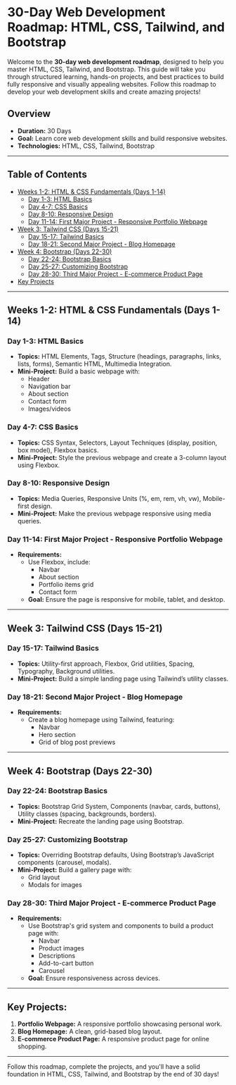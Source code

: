 # 30-Day Web Development Roadmap: HTML, CSS, Tailwind, and Bootstrap

Welcome to the **30-day web development roadmap**, designed to help you master HTML, CSS, Tailwind, and Bootstrap. This guide will take you through structured learning, hands-on projects, and best practices to build fully responsive and visually appealing websites. Follow this roadmap to develop your web development skills and create amazing projects!

## Overview

- **Duration:** 30 Days
- **Goal:** Learn core web development skills and build responsive websites.
- **Technologies:** HTML, CSS, Tailwind, Bootstrap

---

## Table of Contents

- [Weeks 1-2: HTML & CSS Fundamentals (Days 1-14)](#weeks-1-2-html--css-fundamentals-days-1-14)
  - [Day 1-3: HTML Basics](#day-1-3-html-basics)
  - [Day 4-7: CSS Basics](#day-4-7-css-basics)
  - [Day 8-10: Responsive Design](#day-8-10-responsive-design)
  - [Day 11-14: First Major Project - Responsive Portfolio Webpage](#day-11-14-first-major-project---responsive-portfolio-webpage)
- [Week 3: Tailwind CSS (Days 15-21)](#week-3-tailwind-css-days-15-21)
  - [Day 15-17: Tailwind Basics](#day-15-17-tailwind-basics)
  - [Day 18-21: Second Major Project - Blog Homepage](#day-18-21-second-major-project---blog-homepage)
- [Week 4: Bootstrap (Days 22-30)](#week-4-bootstrap-days-22-30)
  - [Day 22-24: Bootstrap Basics](#day-22-24-bootstrap-basics)
  - [Day 25-27: Customizing Bootstrap](#day-25-27-customizing-bootstrap)
  - [Day 28-30: Third Major Project - E-commerce Product Page](#day-28-30-third-major-project---e-commerce-product-page)
- [Key Projects](#key-projects)

---

## Weeks 1-2: HTML & CSS Fundamentals (Days 1-14)

### Day 1-3: HTML Basics

- **Topics:** HTML Elements, Tags, Structure (headings, paragraphs, links, lists, forms), Semantic HTML, Multimedia Integration.
- **Mini-Project:** Build a basic webpage with:
  - Header
  - Navigation bar
  - About section
  - Contact form
  - Images/videos

### Day 4-7: CSS Basics

- **Topics:** CSS Syntax, Selectors, Layout Techniques (display, position, box model), Flexbox basics.
- **Mini-Project:** Style the previous webpage and create a 3-column layout using Flexbox.

### Day 8-10: Responsive Design

- **Topics:** Media Queries, Responsive Units (%, em, rem, vh, vw), Mobile-first design.
- **Mini-Project:** Make the previous webpage responsive using media queries.

### Day 11-14: First Major Project - Responsive Portfolio Webpage

- **Requirements:**
  - Use Flexbox, include:
    - Navbar
    - About section
    - Portfolio items grid
    - Contact form
  - **Goal:** Ensure the page is responsive for mobile, tablet, and desktop.

---

## Week 3: Tailwind CSS (Days 15-21)

### Day 15-17: Tailwind Basics

- **Topics:** Utility-first approach, Flexbox, Grid utilities, Spacing, Typography, Background utilities.
- **Mini-Project:** Build a simple landing page using Tailwind’s utility classes.

### Day 18-21: Second Major Project - Blog Homepage

- **Requirements:**
  - Create a blog homepage using Tailwind, featuring:
    - Navbar
    - Hero section
    - Grid of blog post previews

---

## Week 4: Bootstrap (Days 22-30)

### Day 22-24: Bootstrap Basics

- **Topics:** Bootstrap Grid System, Components (navbar, cards, buttons), Utility classes (spacing, backgrounds, borders).
- **Mini-Project:** Recreate the landing page using Bootstrap.

### Day 25-27: Customizing Bootstrap

- **Topics:** Overriding Bootstrap defaults, Using Bootstrap’s JavaScript components (carousel, modals).
- **Mini-Project:** Build a gallery page with:
  - Grid layout
  - Modals for images

### Day 28-30: Third Major Project - E-commerce Product Page

- **Requirements:**
  - Use Bootstrap's grid system and components to build a product page with:
    - Navbar
    - Product images
    - Descriptions
    - Add-to-cart button
    - Carousel
  - **Goal:** Ensure responsiveness across devices.

---

## Key Projects:

1. **Portfolio Webpage:** A responsive portfolio showcasing personal work.
2. **Blog Homepage:** A clean, grid-based blog layout.
3. **E-commerce Product Page:** A responsive product page for online shopping.

---

Follow this roadmap, complete the projects, and you'll have a solid foundation in HTML, CSS, Tailwind, and Bootstrap by the end of 30 days!
